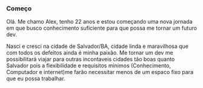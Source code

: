 ### Começo

 Olá. Me chamo Alex, tenho 22 anos e estou começando uma nova jornada em que busco conhecimento suficiente para que possa me tornar um futuro dev.

  Nasci e cresci na cidade de Salvador/BA, cidade linda e maravilhosa que com todos os defeitos ainda é minha paixão. Me tornar um dev me possibilitará viajar para outras incontaveis cidades tão boas quanto Salvador pois a flexibilidade e requisitos minimos (Conhecimento, Computador e internet)me farão necessitar menos de um espaco fixo para que eu possa trabalhar.